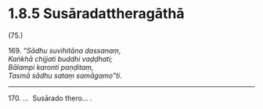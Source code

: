 # 1.8.5 Susāradattheragāthā

(75.)

169\. _“Sādhu suvihitāna dassanaṃ,_  
_Kaṅkhā chijjati buddhi vaḍḍhati;_  
_Bālampi karonti paṇḍitaṃ,_  
_Tasmā sādhu sataṃ samāgamo”ti._  

---

170\. …  Susārado thero… .
